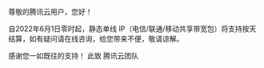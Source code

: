 尊敬的腾讯云用户，您好！

自2022年6月1日零时起，静态单线 IP（电信/联通/移动共享带宽包）将支持按天结算，如有疑问请在线咨询，给您带来不便，敬请谅解。

感谢您一如既往的支持！
此致
腾讯云团队

